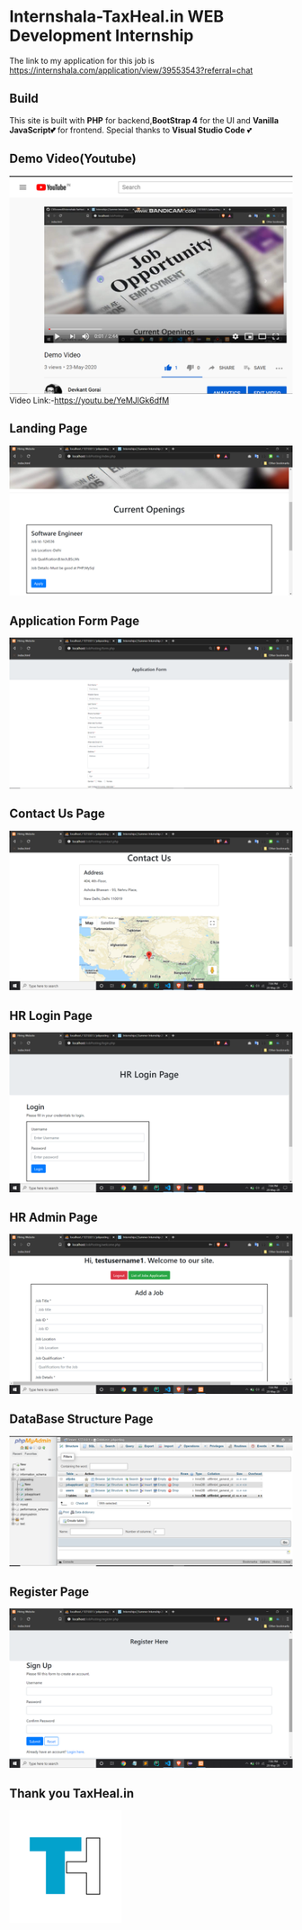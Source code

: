 # Internshala-TaxHeal.in WEB Development Internship
The link to my application for this job is https://internshala.com/application/view/39553543?referral=chat

Build
----
This site is built with **PHP** for backend,**BootStrap 4** for the UI and **Vanilla JavaScript💕** for frontend. Special thanks to **Visual Studio Code**  💕

Demo Video(Youtube)
----
![](https://github.com/CSElonewolf/Internshala-TaxHeal.in/blob/master/ReadMeImages/image9.png?raw=true)
Video Link:-https://youtu.be/YeMJlGk6dfM

Landing Page
----
![1](https://github.com/CSElonewolf/Internshala-TaxHeal.in/blob/master/ReadMeImages/image1.png?raw=true)

Application Form Page
----
![1](https://github.com/CSElonewolf/Internshala-TaxHeal.in/blob/master/ReadMeImages/image2.png?raw=true)

Contact Us Page
----
![1](https://github.com/CSElonewolf/Internshala-TaxHeal.in/blob/master/ReadMeImages/image3.png?raw=true)

HR Login Page
----
![1](https://github.com/CSElonewolf/Internshala-TaxHeal.in/blob/master/ReadMeImages/image4.png?raw=true)

HR Admin Page
----
![1](https://github.com/CSElonewolf/Internshala-TaxHeal.in/blob/master/ReadMeImages/image5.png?raw=true)

DataBase Structure Page
----
![1](https://github.com/CSElonewolf/Internshala-TaxHeal.in/blob/master/ReadMeImages/image6.png?raw=true)

Register Page
----
![1](https://github.com/CSElonewolf/Internshala-TaxHeal.in/blob/master/ReadMeImages/image7.png?raw=true)

Thank you TaxHeal.in
----
![1](https://github.com/CSElonewolf/Internshala-TaxHeal.in/blob/master/ReadMeImages/image8.png?raw=true)









